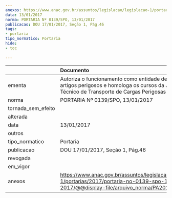 ```yaml
---
anexos: https://www.anac.gov.br/assuntos/legislacao/legislacao-1/portarias/2017/portaria-no-0139-spo-13-01-2017/@@display-file/arquivo_norma/PA2017-0139.pdf
data: 13/01/2017
norma: PORTARIA Nº 0139/SPO, 13/01/2017
publicacao: DOU 17/01/2017, Seção 1, Pág.46
tags:
- portaria
tipo_normatico: Portaria
hide: 
- toc 
 
---
```


|                    | Documento                                                                                                                                                   |
|:-------------------|:------------------------------------------------------------------------------------------------------------------------------------------------------------|
| ementa             | Autoriza o funcionamento como entidade de ensino de artigos perigosos e homologa os cursos da JVM Curso Técnico de Transporte de Cargas Perigosas Ltda. ME. |
| norma              | PORTARIA Nº 0139/SPO, 13/01/2017                                                                                                                            |
| tornada_sem_efeito |                                                                                                                                                             |
| alterada           |                                                                                                                                                             |
| data               | 13/01/2017                                                                                                                                                  |
| outros             |                                                                                                                                                             |
| tipo_normatico     | Portaria                                                                                                                                                    |
| publicacao         | DOU 17/01/2017, Seção 1, Pág.46                                                                                                                             |
| revogada           |                                                                                                                                                             |
| em_vigor           |                                                                                                                                                             |
| anexos             | https://www.anac.gov.br/assuntos/legislacao/legislacao-1/portarias/2017/portaria-no-0139-spo-13-01-2017/@@display-file/arquivo_norma/PA2017-0139.pdf        |